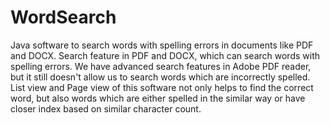 # WordSearch
Java software to search words with spelling errors in documents like PDF and DOCX.
Search feature in PDF and DOCX, which can search words with spelling errors. We have advanced
search features in Adobe PDF reader, but it still doesn't allow us to search words which are incorrectly
spelled. List view and Page view of this software not only helps to find the correct word, but also
words which are either spelled in the similar way or have closer index based on similar character count.
